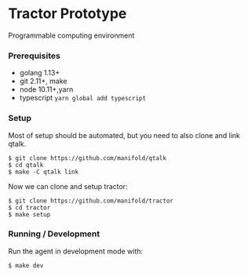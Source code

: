 # Tractor Prototype

Programmable computing environment

### Prerequisites
 * golang 1.13+
 * git 2.11+, make
 * node 10.11+,yarn
 * typescript `yarn global add typescript`

### Setup
Most of setup should be automated, but you need to also clone and link qtalk.
```
$ git clone https://github.com/manifold/qtalk
$ cd qtalk
$ make -C qtalk link
```
Now we can clone and setup tractor:
```
$ git clone https://github.com/manifold/tractor
$ cd tractor
$ make setup
```

### Running / Development
Run the agent in development mode with:
```
$ make dev
```

